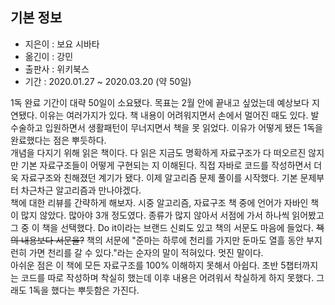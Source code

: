 ## 기본 정보
- 지은이 : 보요 시바타
- 옮긴이 : 강민
- 출판사 : 위키북스
- 기간 : 2020.01.27 ~ 2020.03.20 (약 50일)

1독 완료 기간이 대략 50일이 소요됐다. 목표는 2월 안에 끝내고 싶었는데 예상보다 지연됐다. 이유는 여러가지가 있다. 책 내용이 어려워지면서 손에서 멀어진 때도 있다. 발 수술하고 입원하면서 생활패턴이 무너지면서 책을 못 읽었다. 이유가 어떻게 됐든 1독을 완료했다는 점은 뿌듯하다.<br>
개념을 다지기 위해 읽은 책이다. 다 읽은 지금도 명확하게 자료구조가 다 떠오르진 않지만 기본 자료구조들이 어떻게 구현되는 지 이해된다. 직접 자바로 코드를 작성하면서 더욱 자료구조와 친해졌던 계기가 됐다. 이제 알고리즘 문제 풀이를 시작했다. 기본 문제부터 차근차근 알고리즘과 만나야겠다.<br>
책에 대한 리뷰를 간략하게 해보자. 시중 알고리즘, 자료구조 책 중에 언어가 자바인 책이 많지 않았다. 많아야 3개 정도였다. 종류가 많지 않아서 서점에 가서 하나씩 읽어봤고 그 중 이 책을 선택했다. Do it이라는 브랜드 신뢰도 있고 책의 서문도 마음에 들었다. ~~책의 내용보다 서문을?~~ 책의 서문에 "준마는 하루에 천리를 가지만 둔마도 열흘 동안 부지런히 가면 천리를 갈 수 있다."라는 순자의 말이 적혀있다. 멋진 말이다.<br>
아쉬운 점은 이 책에 모든 자료구조를 100% 이해하지 못해서 아쉽다. 초반 5챕터까지는 코드를 따로 작성하며 착실히 했는데 이후 내용은 어려워서 착실하게 하지 못했다. 그래도 1독을 했다는 뿌듯함은 가진다. 

